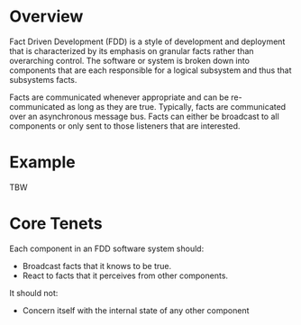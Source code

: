 # Overview

Fact Driven Development (FDD) is a style of development and deployment that is characterized by its emphasis on granular facts rather than overarching control. The software or system is broken down into components that are each responsible for a logical subsystem and thus that subsystems facts.

Facts are communicated whenever appropriate and can be re-communicated as long as they are true. Typically, facts are communicated over an asynchronous message bus. Facts can either be broadcast to all components or only sent to those listeners that are interested.

# Example

TBW

# Core Tenets

Each component in an FDD software system should:

* Broadcast facts that it knows to be true.
* React to facts that it perceives from other components.

It should not:

* Concern itself with the internal state of any other component
